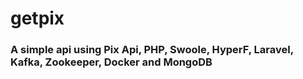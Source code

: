 # getpix

### A simple api using Pix Api, PHP, Swoole, HyperF, Laravel, Kafka, Zookeeper, Docker and MongoDB
